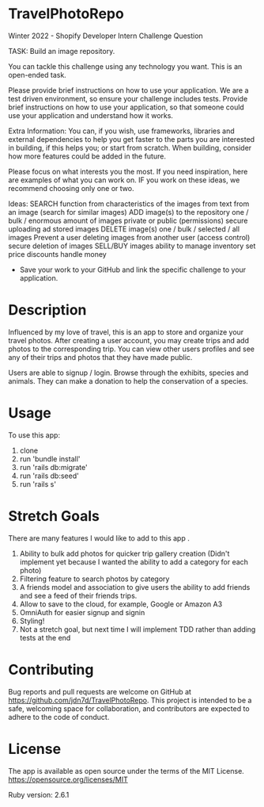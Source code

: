# TravelPhotoRepo

Winter 2022 - Shopify
Developer Intern Challenge Question

TASK: Build an image repository.

You can tackle this challenge using any technology you want. This is an open-ended task.

Please provide brief instructions on how to use your application. We are a test driven environment, so ensure your challenge includes tests. Provide brief instructions on how to use your application, so that someone could use your application and understand how it works. 

Extra Information: You can, if you wish, use frameworks, libraries and external dependencies to help you get faster to the parts you are interested in building, if this helps you; or start from scratch. When building, consider how more features could be added in the future. 

Please focus on what interests you the most. If you need inspiration, here are examples of what you can work on. IF you work on these ideas, we recommend choosing only one or two.

Ideas:
SEARCH function
from characteristics of the images
from text
from an image (search for similar images)
ADD image(s) to the repository
one / bulk / enormous amount of images
private or public (permissions)
secure uploading ad stored images
DELETE image(s)
one / bulk / selected / all images
Prevent a user deleting images from another user (access control)
secure deletion of images
SELL/BUY images
ability to manage inventory
set price
discounts
handle money

* Save your work to your GitHub and link the specific challenge to your application. 


# Description 
Influenced by my love of travel, this is an app to store and organize your travel photos. After creating a user account, you may create trips and add photos to the corresponding trip. You can view other users profiles and see any of their trips and photos that they have made public.

Users are able to signup / login. Browse through the exhibits, species and animals. They can make a donation to help the conservation of a species.

# Usage
To use this app:
1. clone
2. run 'bundle install'
3. run 'rails db:migrate' 
4. run 'rails db:seed'
5. run 'rails s'

# Stretch Goals

There are many features I would like to add to this app .
1. Ability to bulk add photos for quicker trip gallery creation (Didn't implement yet because I wanted the ability to add a category for each photo)
2. Filtering feature to search photos by category
3. A friends model and association to give users the ability to add friends and see a feed of their friends trips. 
4. Allow to save to the cloud, for example, Google or Amazon A3
5. OmniAuth for easier signup and signin
6. Styling!
7. Not a stretch goal, but next time I will implement TDD rather than adding tests at the end  

# Contributing
Bug reports and pull requests are welcome on GitHub at https://github.com/jdn7d/TravelPhotoRepo. This project is intended to be a safe, welcoming space for collaboration, and contributors are expected to adhere to the code of conduct.

# License
The app is available as open source under the terms of the MIT License. https://opensource.org/licenses/MIT

Ruby version: 2.6.1